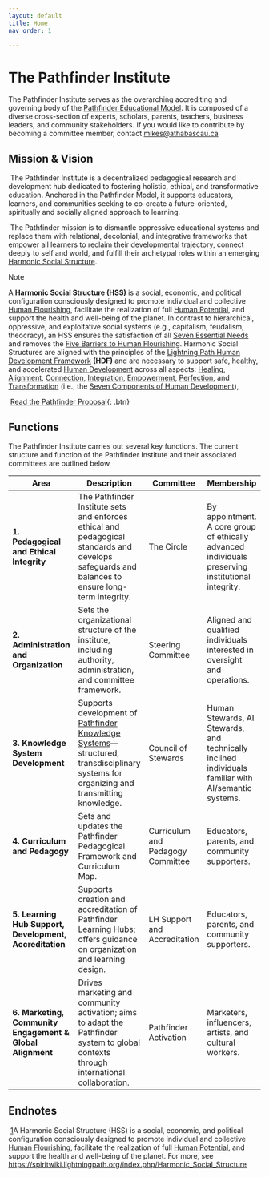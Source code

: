 ```yaml
---
layout: default
title: Home
nav_order: 1

---
```


# The Pathfinder Institute

The Pathfinder Institute serves as the overarching accrediting and governing body of the [Pathfinder Educational Model](/assets/files/1-pem.pdf). It is composed of a diverse cross-section of experts, scholars, parents, teachers, business leaders, and community stakeholders. If you would like to contribute by becoming a committee member, contact mikes@athabascau.ca

## Mission & Vision

​	The Pathfinder Institute is a decentralized pedagogical research and development hub dedicated to fostering holistic, ethical, and transformative education. Anchored in the Pathfinder Model, it supports educators, learners, and communities seeking to co-create a future-oriented, spiritually and socially aligned approach to learning.

​	The Pathfinder mission is to dismantle oppressive educational systems and replace them with relational, decolonial, and integrative frameworks that empower all learners to reclaim their developmental trajectory, connect deeply to self and world, and fulfill their archetypal roles within an emerging [Harmonic Social Structure](https://spiritwiki.lightningpath.org/index.php/Harmonic_Social_Structure). 

> [!NOTE]
>
> A **Harmonic Social Structure (HSS)** is a social, economic, and political configuration consciously designed to promote individual and collective [Human Flourishing](https://spiritwiki.lightningpath.org/index.php/Human_Flourishing), facilitate the realization of full [Human Potential](https://spiritwiki.lightningpath.org/index.php/Human_Potential), and support the health and well-being of the planet. In contrast to hierarchical, oppressive, and exploitative social systems (e.g., capitalism, feudalism, theocracy), an HSS ensures the satisfaction of all [Seven Essential Needs](https://spiritwiki.lightningpath.org/index.php/Seven_Essential_Needs) and removes the [Five Barriers to Human Flourishing](https://spiritwiki.lightningpath.org/index.php/Five_Barriers_to_Human_Flourishing). Harmonic Social Structures are aligned with the principles of the [Lightning Path Human Development Framework](https://spiritwiki.lightningpath.org/index.php/Lightning_Path_Human_Development_Framework) **(HDF)** and are necessary to support safe, healthy, and accelerated [Human Development](https://spiritwiki.lightningpath.org/index.php/Human_Development) across all aspects: [Healing](https://spiritwiki.lightningpath.org/index.php/Healing), [Alignment](https://spiritwiki.lightningpath.org/index.php/Alignment), [Connection](https://spiritwiki.lightningpath.org/index.php/Connection), [Integration](https://spiritwiki.lightningpath.org/index.php/Integration), [Empowerment](https://spiritwiki.lightningpath.org/index.php/Empowerment), [Perfection](https://spiritwiki.lightningpath.org/index.php/Perfection), and [Transformation](https://spiritwiki.lightningpath.org/index.php/Transformation) (i.e., the [Seven Components of Human Development](https://spiritwiki.lightningpath.org/index.php/Seven_Components_of_Human_Development)),

​		[Read the Pathfinder Proposal](assets/files/pathfinder-educational-model){: .btn}


## Functions

The Pathfinder Institute carries out several key functions. The current structure and function of the Pathfinder Institute and their associated committees are outlined below



| Area                                                      | Description                                                  | Committee                         | Membership                                                   |
| --------------------------------------------------------- | ------------------------------------------------------------ | --------------------------------- | ------------------------------------------------------------ |
| **1. Pedagogical and Ethical Integrity**                  | The Pathfinder Institute sets and enforces ethical and pedagogical standards and develops safeguards and balances to ensure long-term integrity. | The Circle                        | By appointment. A core group of ethically advanced individuals preserving institutional integrity. |
| **2. Administration and Organization**                    | Sets the organizational structure of the institute, including authority, administration, and committee framework. | Steering Committee                | Aligned and qualified individuals interested in oversight and operations. |
| **3. Knowledge System Development**                       | Supports development of [Pathfinder Knowledge Systems](https://spiritwiki.lightningpath.org/index.php/Knowledge_System)—structured, transdisciplinary systems for organizing and transmitting knowledge. | Council of Stewards               | Human Stewards, AI Stewards, and technically inclined individuals familiar with AI/semantic systems. |
| **4. Curriculum and Pedagogy**                            | Sets and updates the Pathfinder Pedagogical Framework and Curriculum Map. | Curriculum and Pedagogy Committee | Educators, parents, and community supporters.                |
| **5. Learning Hub Support, Development, Accreditation**   | Supports creation and accreditation of Pathfinder Learning Hubs; offers guidance on organization and learning design. | LH Support and Accreditation      | Educators, parents, and community supporters.                |
| **6. Marketing, Community Engagement & Global Alignment** | Drives marketing and community activation; aims to adapt the Pathfinder system to global contexts through international collaboration. | Pathfinder Activation             | Marketers, influencers, artists, and cultural workers.       |



## Endnotes

​	[1](#sdfootnote1anc)A Harmonic Social Structure (HSS) is a social, economic, and political configuration consciously designed to promote individual and collective [Human 	Flourishing](https://spiritwiki.lightningpath.org/index.php/Human_Flourishing), facilitate the realization of full [Human 	Potential](https://spiritwiki.lightningpath.org/index.php/Human_Potential), and support the health and well-being of the planet. For more, see https://spiritwiki.lightningpath.org/index.php/Harmonic_Social_Structure
